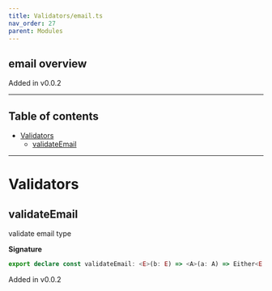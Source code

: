 ```yaml
---
title: Validators/email.ts
nav_order: 27
parent: Modules
---
```


## email overview

Added in v0.0.2

---

<h2 class="text-delta">Table of contents</h2>

- [Validators](#validators)
  - [validateEmail](#validateemail)

---

# Validators

## validateEmail

validate email type

**Signature**

```ts
export declare const validateEmail: <E>(b: E) => <A>(a: A) => Either<E, string>
```

Added in v0.0.2
